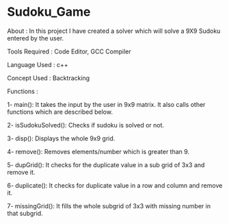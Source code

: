 # Sudoku_Game
About : In this project I have created a solver which will solve a 9X9 Sudoku entered by the user.

Tools Required : Code Editor, GCC Compiler

Language Used : c++

Concept Used : Backtracking

Functions :

1- main(): It takes the input by the user in 9x9 matrix. It also calls other functions which are described below.

2- isSudokuSolved(): Checks if sudoku is solved or not.

3- disp(): Displays the whole 9x9 grid.

4- remove(): Removes elements/number which is greater than 9.

5- dupGrid(): It checks for the duplicate value in a sub grid of 3x3 and remove it.

6- duplicate(): It checks for duplicate value in a row and column and remove it.

7- missingGrid(): It fills the whole subgrid of 3x3 with missing number in that subgrid.
